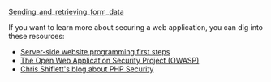 <a href='https://developer.mozilla.org/en-US/docs/Learn/HTML/Forms/Sending_and_retrieving_form_data'>Sending_and_retrieving_form_data</a>
<p>If you want to learn more about securing a web application, you can dig into these resources:</p>
<ul>
 <li><a href="/en-US/docs/Learn/Server-side/First_steps">Server-side website programming first steps</a></li>
 <li><a title="https://www.owasp.org/index.php/Main_Page" href="https://www.owasp.org/index.php/Main_Page" rel="external" class="external external-icon">The Open Web Application Security Project (OWASP)</a></li>
 <li><a title="http://shiflett.org/" href="http://shiflett.org/" rel="external" class="external external-icon">Chris Shiflett's blog about PHP Security</a></li>
</ul>